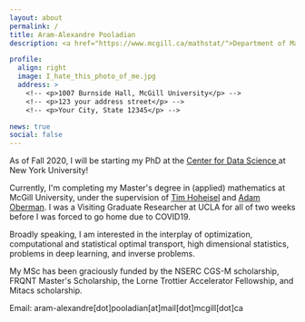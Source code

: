 ```yaml
---
layout: about
permalink: /
title: Aram-Alexandre Pooladian
description: <a href="https://www.mcgill.ca/mathstat/">Department of Mathematics and Statistics, McGill University</a>

profile:
  align: right
  image: I_hate_this_photo_of_me.jpg
  address: >
    <!-- <p>1007 Burnside Hall, McGill University</p> -->
    <!-- <p>123 your address street</p> -->
    <!-- <p>Your City, State 12345</p> -->

news: true
social: false
---
```


As of Fall 2020, I will be starting my PhD at the <a href="https://cds.nyu.edu"> Center for Data Science </a> at New York University! 

Currently, I'm completing my Master's degree in (applied) mathematics at McGill University, under the supervision of <a href="http://www.math.mcgill.ca/hoheisel/">Tim Hoheisel</a> and <a href="http://www.adamoberman.net">Adam Oberman</a>. I was a Visiting Graduate Researcher at UCLA for all of two weeks before I was forced to go home due to COVID19.

Broadly speaking, I am interested in the interplay of optimization, computational and statistical optimal transport, high dimensional statistics, problems in deep learning, and inverse problems. 

My MSc has been graciously funded by the NSERC CGS-M scholarship, FRQNT Master's Scholarship, the Lorne Trottier Accelerator Fellowship, and Mitacs scholarship.

Email: aram-alexandre[dot]pooladian[at]mail[dot]mcgill[dot]ca

<!-- Put your address / P.O. box / other info right below your picture. You can also disable any these elements by editing `profile` property of the YAML header of your `_pages/about.md`. Edit `_bibliography/papers.bib` and Jekyll will render your [publications page](/al-folio/publications/) automatically. -->

<!-- Link to your social media connections, too. This theme is set up to use [Font Awesome icons](http://fortawesome.github.io/Font-Awesome/){:target="\_blank"} and [Academicons](https://jpswalsh.github.io/academicons/){:target="\_blank"}, like the ones below. Add your Facebook, Twitter, LinkedIn, Google Scholar, or just disable all of them. -->
